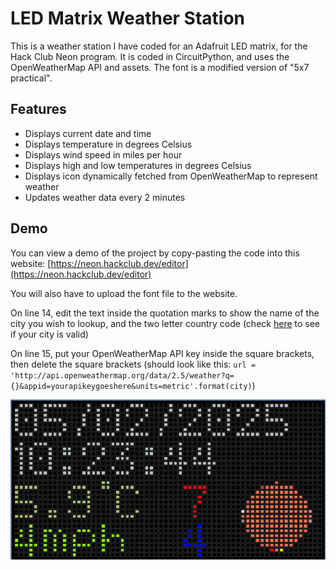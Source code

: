 
# LED Matrix Weather Station

This is a weather station I have coded for an Adafruit LED matrix, for the Hack Club Neon program. It is coded in CircuitPython, and uses the OpenWeatherMap API and assets. The font is a modified version of "5x7 practical".


## Features

- Displays current date and time
- Displays temperature in degrees Celsius
- Displays wind speed in miles per hour
- Displays high and low temperatures in degrees Celsius
- Displays icon dynamically fetched from OpenWeatherMap to represent weather
- Updates weather data every 2 minutes

## Demo

You can view a demo of the project by copy-pasting the code into this website:
[https://neon.hackclub.dev/editor](https://neon.hackclub.dev/editor)

You will also have to upload the font file to the website.

On line 14, edit the text inside the quotation marks to show the name of the city you wish to lookup, and the two letter country code (check [here](https://openweathermap.org/find) to see if your city is valid)

On line 15, put your OpenWeatherMap API key inside the square brackets, then delete the square brackets (should look like this: `url = 'http://api.openweathermap.org/data/2.5/weather?q={}&appid=yourapikeygoeshere&units=metric'.format(city)`)

![Demo screenshot](https://github.com/LayanJethwa/led-weather-station/blob/main/screenshot)

